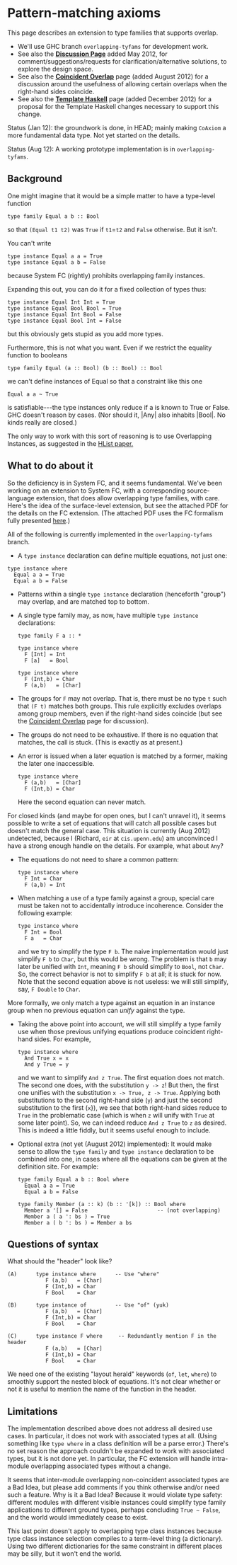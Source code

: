 # Pattern-matching axioms


This page describes an extension to type families that supports overlap.

- We'll use GHC branch `overlapping-tyfams` for development work.
- See also the **[Discussion Page](new-axioms/discussion-page)** added May 2012, for comment/suggestions/requests for clarification/alternative solutions, to explore the design space.
- See also the **[Coincident Overlap](new-axioms/coincident-overlap)** page (added August 2012) for a discussion around the usefulness of allowing certain overlaps when the right-hand sides coincide.
- See also the **[Template Haskell](new-axioms/template-haskell)** page (added December 2012) for a proposal for the Template Haskell changes necessary to support this change.


Status (Jan 12): the groundwork is done, in HEAD; mainly making `CoAxiom` a more fundamental data type.  Not yet started on the details.


Status (Aug 12): A working prototype implementation is in `overlapping-tyfams`.

## Background


One might imagine that it would be a simple matter to have a type-level function

```wiki
type family Equal a b :: Bool
```


so that `(Equal t1 t2)` was `True` if `t1`=`t2` and `False` otherwise.  But it isn't.  


You can't write

```wiki
type instance Equal a a = True
type instance Equal a b = False
```


because System FC (rightly) prohibits overlapping family instances.  


Expanding this out, you can do it for a fixed collection of types thus:

```wiki
type instance Equal Int Int = True
type instance Equal Bool Bool = True
type instance Equal Int Bool = False
type instance Equal Bool Int = False
```


but this obviously gets stupid as you add more types.  


Furthermore, this is not what you want. Even if we restrict the equality function to booleans

```wiki
type family Equal (a :: Bool) (b :: Bool) :: Bool
```


we can't define instances of Equal so that a constraint like this one

```wiki
Equal a a ~ True
```


is satisfiable---the type instances only reduce if a is known to True or False. GHC doesn't reason by cases.  (Nor should it, \|Any\| also inhabits \|Bool\|. No kinds really are closed.)


The only way to work with this sort of reasoning is to use Overlapping Instances, as suggested in the [ HList paper.](http://homepages.cwi.nl/~ralf/HList/)

## What to do about it


So the deficiency is in System FC, and it seems fundamental.  We've been working on an extension to System FC, with a corresponding source-language extension, that does allow overlapping type families, with care.  Here's the idea of the surface-level extension, but see the attached PDF for the details on the FC extension. (The attached PDF uses the FC formalism fully presented [ here](http://www.cis.upenn.edu/~eir/papers/2013/jmnokinds/jmnokinds.pdf).)


All of the following is currently implemented in the `overlapping-tyfams` branch.

-  A `type instance` declaration can define multiple equations, not just one:

  ```wiki
  type instance where
    Equal a a = True
    Equal a b = False
  ```

- Patterns within a single `type instance` declaration (henceforth "group") may overlap, and are matched top to bottom.

- A single type family may, as now, have multiple `type instance` declarations:

  ```wiki
  type family F a :: *

  type instance where
    F [Int] = Int
    F [a]   = Bool

  type instance where
    F (Int,b) = Char
    F (a,b)   = [Char]
  ```

- The groups for `F` may not overlap.  That is, there must be no type `t` such that `(F t)` matches both groups. This rule explicitly excludes overlaps among group members, even if the right-hand sides coincide (but see the [Coincident Overlap](new-axioms/coincident-overlap) page for discussion).

- The groups do not need to be exhaustive.   If there is no equation that matches, the call is stuck. (This is exactly as at present.)

- An error is issued when a later equation is matched by a former, making the later one inaccessible.

  ```wiki
  type instance where
    F (a,b)   = [Char]
    F (Int,b) = Char
  ```

  Here the second equation can never match.


For closed kinds (and maybe for open ones, but I can't unravel it), it seems possible to write a set of equations that will catch all possible cases but doesn't match the general case. This situation is currently (Aug 2012) undetected, because I (Richard, `eir` at `cis.upenn.edu`) am unconvinced I have a strong enough handle on the details. For example, what about `Any`?

- The equations do not need to share a common pattern:

  ```wiki
  type instance where
    F Int = Char
    F (a,b) = Int
  ```

- When matching a use of a type family against a group, special care must be taken not to accidentally introduce incoherence. Consider the following example:

  ```wiki
  type instance where
    F Int = Bool
    F a   = Char
  ```

  and we try to simplify the type `F b`. The naive implementation would just simplify `F b` to `Char`, but this would be wrong. The problem is that `b` may later be unified with `Int`, meaning `F b` should simplify to `Bool`, not `Char`. So, the correct behavior is not to simplify `F b` at all; it is stuck for now. Note that the second equation above is not useless: we will still simplify, say, `F Double` to `Char`.


More formally, we only match a type against an equation in an instance group when no previous equation can *unify* against the type.

- Taking the above point into account, we will still simplify a type family use when those previous unifying equations produce coincident right-hand sides. For example,

  ```wiki
  type instance where
    And True x = x
    And y True = y
  ```

  and we want to simplify `And z True`. The first equation does not match. The second one does, with the substitution `y -> z`! But then, the first one unifies with the substitution `x -> True, z -> True`. Applying both substitutions to the second right-hand side (`y`) and just the second substitution to the first (`x`}), we see that both right-hand sides reduce to `True` in the problematic case (which is when `z` will unify with `True` at some later point). So, we can indeed reduce `And z True` to `z` as desired. This is indeed a little fiddly, but it seems useful enough to include.

- Optional extra (not yet (August 2012) implemented): It would make sense to allow the `type family` and `type instance` declaration to be combined into one, in cases where all the equations can be given at the definition site.  For example:

  ```wiki
  type family Equal a b :: Bool where
    Equal a a = True
    Equal a b = False

  type family Member (a :: k) (b :: '[k]) :: Bool where
    Member a '[] = False                      -- (not overlapping)
    Member a ( a ': bs ) = True
    Member a ( b ': bs ) = Member a bs
  ```

## Questions of syntax


What should the "header" look like?  

```wiki
(A)      type instance where      -- Use "where"
            F (a,b)   = [Char]
            F (Int,b) = Char
            F Bool    = Char

(B)      type instance of         -- Use "of" (yuk)
            F (a,b)   = [Char]
            F (Int,b) = Char
            F Bool    = Char

(C)      type instance F where     -- Redundantly mention F in the header
            F (a,b)   = [Char]
            F (Int,b) = Char
            F Bool    = Char
```


We need one of the existing "layout herald" keywords (`of`, `let`, `where`) to smoothly support the nested block of equations.  It's not clear whether or not it is useful to mention the name of the function in the header.

## Limitations


The implementation described above does not address all desired use cases. In particular, it does not work with associated types at all. (Using something like `type where` in a class definition will be a parse error.) There's no set reason the approach couldn't be expanded to work with associated types, but it is not done yet. In particular, the FC extension will handle intra-module overlapping associated types without a change.


It seems that inter-module overlapping non-coincident associated types are a Bad Idea, but please add comments if you think otherwise and/or need such a feature. Why is it a Bad Idea? Because it would violate type safety: different modules with different visible instances could simplify type family applications to different ground types, perhaps concluding `True ~ False`, and the world would immediately cease to exist.


This last point doesn't apply to overlapping type class instances because type class instance selection compiles to a term-level thing (a dictionary). Using two different dictionaries for the same constraint in different places may be silly, but it won't end the world.
